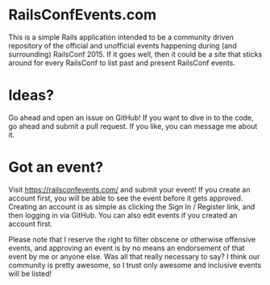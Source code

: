 # RailsConfEvents.com

This is a simple Rails application intended to be a community driven
repository of the official and unofficial events happening during (and
surrounding) RailsConf 2015. If it goes well, then it could be a site that
sticks around for every RailsConf to list past and present RailsConf events.

# Ideas?

Go ahead and open an issue on GitHub! If you want to dive in to the code, go
ahead and submit a pull request. If you like, you can message me about it.

# Got an event?

Visit https://railsconfevents.com/ and submit your event! If you create an
account first, you will be able to see the event before it gets approved.
Creating an account is as simple as clicking the Sign In / Register link, and
then logging in via GitHub. You can also edit events if you created an
account first.

Please note that I reserve the right to filter obscene or otherwise offensive
events, and approving an event is by no means an endorsement of that event by
me or anyone else. Was all that really necessary to say? I think our
community is pretty awesome, so I trust only awesome and inclusive events
will be listed!
